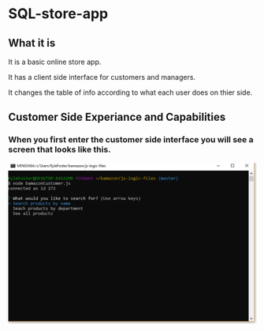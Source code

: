# SQL-store-app

## What it is

It is a basic online store app. 

It has a client side interface for customers and managers.

It changes the table of info according to what each user does on thier side.

## Customer Side Experiance and Capabilities

### When you first enter the customer side interface you will see a screen that looks like this.

![Alt text](https://github.com/Foscat/SQL-store-app/blob/master/croped_sized%20store/cust-start-name.png)


